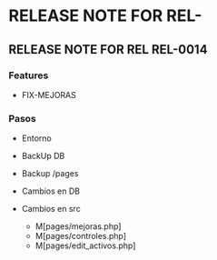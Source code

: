 # RELEASE NOTE FOR REL-

## RELEASE NOTE FOR REL REL-0014

### Features

- FIX-MEJORAS

### Pasos

- Entorno

- BackUp DB
- Backup /pages
- Cambios en DB

- Cambios en src
  - M[pages/mejoras.php]
  - M[pages/controles.php]
  - M[pages/edit_activos.php]
  
